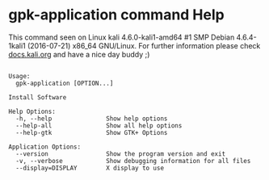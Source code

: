 # gpk-application command Help
 
 This command seen on Linux kali 4.6.0-kali1-amd64 #1 SMP Debian 4.6.4-1kali1 (2016-07-21) x86_64 GNU/Linux. For further information please check [docs.kali.org](docs.kali.org) and have a nice day buddy ;) 

~~~

Usage:
  gpk-application [OPTION...]

Install Software

Help Options:
  -h, --help               Show help options
  --help-all               Show all help options
  --help-gtk               Show GTK+ Options

Application Options:
  --version                Show the program version and exit
  -v, --verbose            Show debugging information for all files
  --display=DISPLAY        X display to use


~~~
